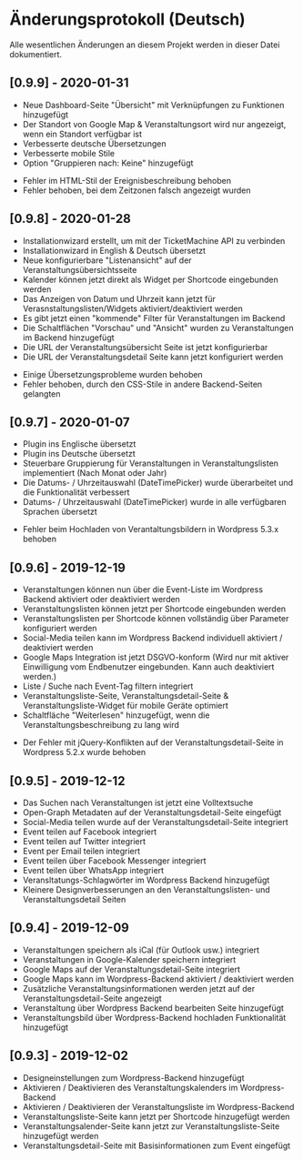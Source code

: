 # Änderungsprotokoll (Deutsch)
Alle wesentlichen Änderungen an diesem Projekt werden in dieser Datei dokumentiert.

## [0.9.9] - 2020-01-31
+   Neue Dashboard-Seite "Übersicht" mit Verknüpfungen zu Funktionen hinzugefügt
+   Der Standort von Google Map & Veranstaltungsort wird nur angezeigt, wenn ein Standort verfügbar ist
+   Verbesserte deutsche Übersetzungen
+   Verbesserte mobile Stile
+   Option "Gruppieren nach: Keine" hinzugefügt
-   Fehler im HTML-Stil der Ereignisbeschreibung behoben
-   Fehler behoben, bei dem Zeitzonen falsch angezeigt wurden

## [0.9.8] - 2020-01-28
+   Installationwizard erstellt, um mit der TicketMachine API zu verbinden
+   Installationwizard in English & Deutsch übersetzt
+   Neue konfigurierbare "Listenansicht" auf der Veranstaltungsübersichtsseite
+   Kalender können jetzt direkt als Widget per Shortcode eingebunden werden
+   Das Anzeigen von Datum und Uhrzeit kann jetzt für Verasnstaltungslisten/Widgets aktiviert/deaktiviert werden
+   Es gibt jetzt einen "kommende" Filter für Veranstaltungen im Backend
+   Die Schaltflächen "Vorschau" und "Ansicht" wurden zu Veranstaltungen im Backend hinzugefügt
+   Die URL der Veranstaltungsübersicht Seite ist jetzt konfigurierbar
+   Die URL der Veranstaltungsdetail Seite kann jetzt konfiguriert werden
-   Einige Übersetzungsprobleme wurden behoben
-   Fehler behoben, durch den CSS-Stile in andere Backend-Seiten gelangten

## [0.9.7] - 2020-01-07
+   Plugin ins Englische übersetzt
+   Plugin ins Deutsche übersetzt
+   Steuerbare Gruppierung für Veranstaltungen in Veranstaltungslisten implementiert (Nach Monat oder Jahr)
+   Die Datums- / Uhrzeitauswahl (DateTimePicker) wurde überarbeitet und die Funktionalität verbessert
+   Datums- / Uhrzeitauswahl (DateTimePicker) wurde in alle verfügbaren Sprachen übersetzt
-   Fehler beim Hochladen von Verantaltungsbildern in Wordpress 5.3.x behoben

## [0.9.6] - 2019-12-19
+   Veranstaltungen können nun über die Event-Liste im Wordpress Backend aktiviert oder deaktiviert werden
+   Veranstaltungslisten können jetzt per Shortcode eingebunden werden
+   Veranstaltungslisten per Shortcode können vollständig über Parameter konfiguriert werden
+   Social-Media teilen kann im Wordpress Backend individuell aktiviert / deaktiviert werden
+   Google Maps Integration ist jetzt DSGVO-konform (Wird nur mit aktiver Einwilligung vom Endbenutzer eingebunden. Kann auch deaktiviert werden.)
+   Liste / Suche nach Event-Tag filtern integriert
+   Veranstaltungsliste-Seite, Veranstaltungsdetail-Seite & Veranstaltungsliste-Widget für mobile Geräte optimiert
+   Schaltfläche "Weiterlesen" hinzugefügt, wenn die Veranstaltungsbeschreibung zu lang wird
-   Der Fehler mit jQuery-Konflikten auf der Veranstaltungsdetail-Seite in Wordpress 5.2.x wurde behoben

## [0.9.5] - 2019-12-12
+   Das Suchen nach Veranstaltungen ist jetzt eine Volltextsuche
+   Open-Graph Metadaten auf der Veranstaltungsdetail-Seite eingefügt
+   Social-Media teilen wurde auf der Veranstaltungsdetail-Seite integriert
+   Event teilen auf Facebook integriert
+   Event teilen auf Twitter integriert
+   Event per Email teilen integriert
+   Event teilen über Facebook Messenger integriert
+   Event teilen über WhatsApp integriert
+   Veransltatungs-Schlagwörter im Wordpress Backend hinzugefügt
+   Kleinere Designverbesserungen an den Veranstaltungslisten- und Veranstaltungsdetail Seiten

## [0.9.4] - 2019-12-09
+   Veranstaltungen speichern als iCal (für Outlook usw.) integriert
+   Veranstaltungen in Google-Kalender speichern integriert
+   Google Maps auf der Veranstaltungsdetail-Seite integriert
+   Google Maps kann im Wordpress-Backend aktiviert / deaktiviert werden
+   Zusätzliche Veranstaltungsinformationen werden jetzt auf der Veranstaltungsdetail-Seite angezeigt
+   Veranstaltung über Wordpress Backend bearbeiten Seite hinzugefügt
+   Veranstaltungsbild über Wordpress-Backend hochladen Funktionalität hinzugefügt

## [0.9.3] - 2019-12-02
+   Designeinstellungen zum Wordpress-Backend hinzugefügt
+   Aktivieren / Deaktivieren des Veranstaltungskalenders im Wordpress-Backend
+   Aktivieren / Deaktivieren der Veranstaltungsliste im Wordpress-Backend
+   Veranstaltungsliste-Seite kann jetzt per Shortcode hinzugefügt werden
+   Veranstaltungsalender-Seite kann jetzt zur Veranstaltungsliste-Seite hinzugefügt werden
+   Veranstaltungsdetail-Seite mit Basisinformationen zum Event eingefügt
